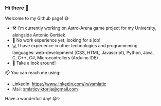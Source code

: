 ### Hi there 👋
Welcome to my Github page! 😄

- 🛠 I'm currently working on Astro-Arena game project for my University, alongside Antonio Gorišek.
- 🌱 No work experience yet; looking for a job!
- 💻 I have experience in other technologies and programmming languages: web-developmemt (CSS, HTML, Javascript),
 Python, Java, C, C++, C#, Microcontrollers (Arduino IDE) ...
- 🔎 Take a look around!

📫 You can reach me using:
- LinkedIn: https://www.linkedin.com/in/vsmlatic 
- Mail: smlaticviktorija@gmail.com

Have a wonderfull day! 😁✨
<!--
**ViktorijaSml/ViktorijaSml** is a ✨ _special_ ✨ repository because its `README.md` (this file) appears on your GitHub profile.

Here are some ideas to get you started:

- 🔭 I’m currently working on ...
- 🌱 I’m currently learning ...
- 👯 I’m looking to collaborate on ...
- 🤔 I’m looking for help with ...
- 💬 Ask me about ...
- 📫 How to reach me: ...
- 😄 Pronouns: ...
- ⚡ Fun fact: ...
-->
